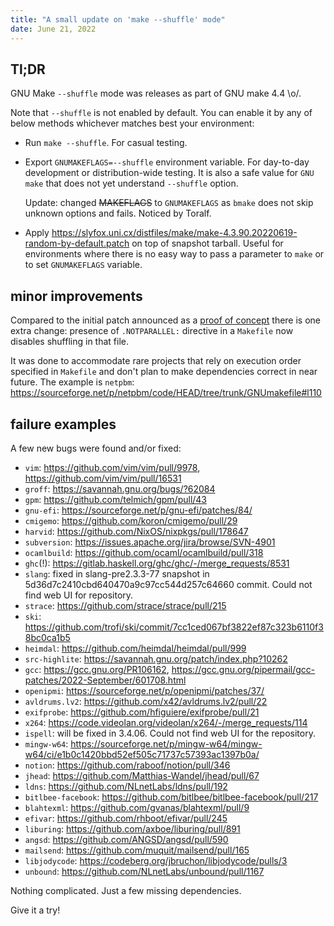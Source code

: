 ```yaml
---
title: "A small update on 'make --shuffle' mode"
date: June 21, 2022
---
```


## Tl;DR

GNU Make `--shuffle` mode was releases as part of GNU make 4.4 \\o/.

Note that `--shuffle` is not enabled by default. You can enable it
by any of below methods whichever matches best your environment:

- Run `make --shuffle`. For casual testing.
- Export `GNUMAKEFLAGS=--shuffle` environment variable. For
  day-to-day development or distribution-wide testing. It is also a
  safe value for `GNU make` that does not yet understand `--shuffle`
  option.

  Update: changed ~~MAKEFLAGS~~ to `GNUMAKEFLAGS` as `bmake` does not
  skip unknown options and fails. Noticed by Toralf.
- Apply <https://slyfox.uni.cx/distfiles/make/make-4.3.90.20220619-random-by-default.patch>
  on top of snapshot tarball. Useful for environments where there is no
  easy way to pass a parameter to `make` or to set `GNUMAKEFLAGS`
  variable.

## minor improvements

Compared to the initial patch announced as a
[proof of concept](/posts/238-new-make-shuffle-mode.html)
there is one extra change: presence of `.NOTPARALLEL:` directive
in a `Makefile` now disables shuffling in that file.

It was done to accommodate rare projects that rely on execution order
specified in `Makefile` and don't plan to make dependencies correct
in near future. The example is `netpbm`:
<https://sourceforge.net/p/netpbm/code/HEAD/tree/trunk/GNUmakefile#l110>

## failure examples

A few new bugs were found and/or fixed:

- `vim`: <https://github.com/vim/vim/pull/9978>, <https://github.com/vim/vim/pull/16531>
- `groff`: <https://savannah.gnu.org/bugs/?62084>
- `gpm`: <https://github.com/telmich/gpm/pull/43>
- `gnu-efi`: <https://sourceforge.net/p/gnu-efi/patches/84/>
- `cmigemo`: <https://github.com/koron/cmigemo/pull/29>
- `harvid`: <https://github.com/NixOS/nixpkgs/pull/178647>
- `subversion`: <https://issues.apache.org/jira/browse/SVN-4901>
- `ocamlbuild`: <https://github.com/ocaml/ocamlbuild/pull/318>
- `ghc`(!): <https://gitlab.haskell.org/ghc/ghc/-/merge_requests/8531>
- `slang`: fixed in slang-pre2.3.3-77 snapshot in 5d36d7c2410cbd640470a9c97cc544d257c64660 commit. Could not find web UI for repository.
- `strace`: <https://github.com/strace/strace/pull/215>
- `ski`: <https://github.com/trofi/ski/commit/7cc1ced067bf3822ef87c323b6110f38bc0ca1b5>
- `heimdal`: <https://github.com/heimdal/heimdal/pull/999>
- `src-highlite`: <https://savannah.gnu.org/patch/index.php?10262>
- `gcc`: <https://gcc.gnu.org/PR106162>, <https://gcc.gnu.org/pipermail/gcc-patches/2022-September/601708.html>
- `openipmi`: <https://sourceforge.net/p/openipmi/patches/37/>
- `avldrums.lv2`: <https://github.com/x42/avldrums.lv2/pull/22>
- `exifprobe`: <https://github.com/hfiguiere/exifprobe/pull/21>
- `x264`: <https://code.videolan.org/videolan/x264/-/merge_requests/114>
- `ispell`: will be fixed in 3.4.06. Could not find web UI for the repository.
- `mingw-w64`: <https://sourceforge.net/p/mingw-w64/mingw-w64/ci/e1b0c1420bbd52ef505c71737c57393ac1397b0a/>
- `notion`: <https://github.com/raboof/notion/pull/346>
- `jhead`: <https://github.com/Matthias-Wandel/jhead/pull/67>
- `ldns`: <https://github.com/NLnetLabs/ldns/pull/192>
- `bitlbee-facebook`: <https://github.com/bitlbee/bitlbee-facebook/pull/217>
- `blahtexml`: <https://github.com/gvanas/blahtexml/pull/9>
- `efivar`: <https://github.com/rhboot/efivar/pull/245>
- `liburing`: <https://github.com/axboe/liburing/pull/891>
- `angsd`: <https://github.com/ANGSD/angsd/pull/590>
- `mailsend`: <https://github.com/muquit/mailsend/pull/165>
- `libjodycode`: <https://codeberg.org/jbruchon/libjodycode/pulls/3>
- `unbound`: <https://github.com/NLnetLabs/unbound/pull/1167>

Nothing complicated. Just a few missing dependencies.

Give it a try!
